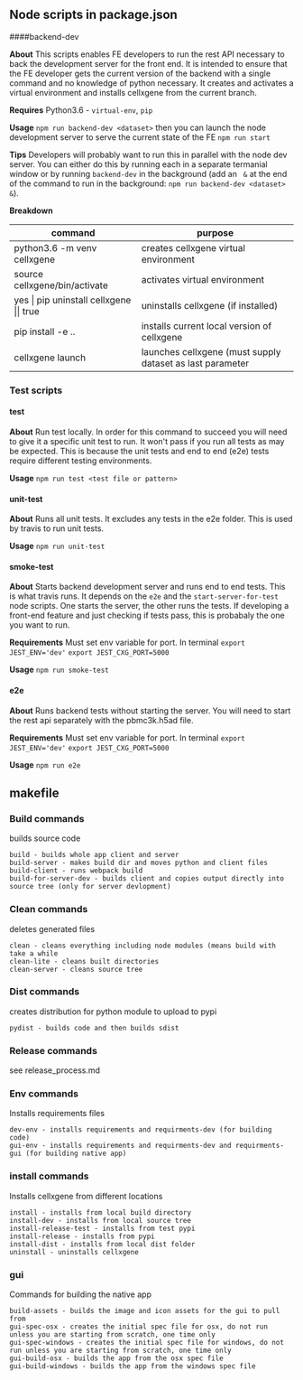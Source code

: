 ## Node scripts in package.json

####backend-dev
 
**About** This scripts enables FE developers to run the rest API necessary to back the development server for the front end. It is intended to ensure that the FE developer gets the current version of the backend with a single command and no knowledge of python necessary. It creates and activates a virtual environment and installs cellxgene from the current branch. 

**Requires** Python3.6 - `virtual-env`, `pip`

**Usage** `npm run backend-dev <dataset>` then you can launch the node development server to serve the current state of the FE `npm run start` 

**Tips** Developers will probably want to run this in parallel with the node dev server. You can either do this by running each in a separate termanial window or by running `backend-dev` in the background (add an ` &` at the end of the command to run in the background: `npm run backend-dev <dataset> &`).  

**Breakdown** 

| command | purpose |
| -------- |----------|
| python3.6 -m venv cellxgene  | creates cellxgene virtual environment |
| source cellxgene/bin/activate | activates virtual environment |
| yes \| pip uninstall cellxgene \|\| true | uninstalls cellxgene (if installed) |
| pip install -e .. | installs current local version of cellxgene |
| cellxgene launch | launches cellxgene (must supply dataset as last parameter |

### Test scripts

#### test

**About** Run test locally. In order for this command to succeed you will need to give it a specific unit test to run. It won't pass if you run all tests as may be expected. This is because the unit tests and end to end (e2e) tests require different testing environments.

**Usage** `npm run test <test file or pattern>`

#### unit-test

**About** Runs all unit tests. It excludes any tests in the e2e folder. This is used by travis to run unit tests.

**Usage** `npm run unit-test`

#### smoke-test

**About** Starts backend development server and runs end to end tests. This is what travis runs. It depends on the `e2e` and the `start-server-for-test` node scripts. One starts the server, the other runs the tests. If developing a front-end feature and just checking if tests pass, this is probabaly the one you want to run.    

**Requirements** Must set env variable for port. In terminal `export JEST_ENV='dev'` `export JEST_CXG_PORT=5000`

**Usage** `npm run smoke-test`

#### e2e

**About** Runs backend tests without starting the server. You will need to start the rest api separately with the pbmc3k.h5ad file.

**Requirements** Must set env variable for port. In terminal `export JEST_ENV='dev'` `export JEST_CXG_PORT=5000`

**Usage** `npm run e2e`

## makefile

### Build commands
builds source code

```
build - builds whole app client and server
build-server - makes build dir and moves python and client files
build-client - runs webpack build
build-for-server-dev - builds client and copies output directly into source tree (only for server devlopment)
```

### Clean commands

deletes generated files

```
clean - cleans everything including node modules (means build with take a while
clean-lite - cleans built directories 
clean-server - cleans source tree
```

### Dist commands

creates distribution for python module to upload to pypi

```
pydist - builds code and then builds sdist
```


### Release commands
see release_process.md

### Env commands
Installs requirements files

```
dev-env - installs requirements and requirments-dev (for building code)
gui-env - installs requirements and requirments-dev and requirments-gui (for building native app)
```


### install commands
Installs cellxgene from different locations

```
install - installs from local build directory
install-dev - installs from local source tree
install-release-test - installs from test pypi
install-release - installs from pypi
install-dist - installs from local dist folder
uninstall - uninstalls cellxgene 
```

### gui
Commands for building the native app

```
build-assets - builds the image and icon assets for the gui to pull from
gui-spec-osx - creates the initial spec file for osx, do not run unless you are starting from scratch, one time only
gui-spec-windows - creates the initial spec file for windows, do not run unless you are starting from scratch, one time only
gui-build-osx - builds the app from the osx spec file
gui-build-windows - builds the app from the windows spec file
```
